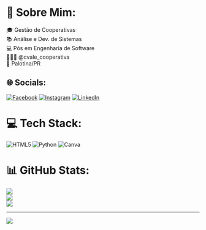 # 💫 Sobre Mim:
🎓 Gestão de Cooperativas<br>📚 Análise e Dev. de Sistemas<br>💻 Pós em Engenharia de Software<br>👨🏻‍💻 @cvale_cooperativa<br>📍 Palotina/PR


## 🌐 Socials:
[![Facebook](https://img.shields.io/badge/Facebook-%231877F2.svg?logo=Facebook&logoColor=white)](https://facebook.com/https://www.facebook.com/todescattoleo/) [![Instagram](https://img.shields.io/badge/Instagram-%23E4405F.svg?logo=Instagram&logoColor=white)](https://instagram.com/https://www.instagram.com/todescattoleo/) [![LinkedIn](https://img.shields.io/badge/LinkedIn-%230077B5.svg?logo=linkedin&logoColor=white)](https://linkedin.com/in/https://www.linkedin.com/in/todescattoleo/) 

# 💻 Tech Stack:
![HTML5](https://img.shields.io/badge/html5-%23E34F26.svg?style=for-the-badge&logo=html5&logoColor=white) ![Python](https://img.shields.io/badge/python-3670A0?style=for-the-badge&logo=python&logoColor=ffdd54) ![Canva](https://img.shields.io/badge/Canva-%2300C4CC.svg?style=for-the-badge&logo=Canva&logoColor=white)
# 📊 GitHub Stats:
![](https://github-readme-stats.vercel.app/api?username=LeonardoTodescatto&theme=react&hide_border=false&include_all_commits=false&count_private=false)<br/>
![](https://github-readme-streak-stats.herokuapp.com/?user=LeonardoTodescatto&theme=react&hide_border=false)<br/>
![](https://github-readme-stats.vercel.app/api/top-langs/?username=LeonardoTodescatto&theme=react&hide_border=false&include_all_commits=false&count_private=false&layout=compact)

---
[![](https://visitcount.itsvg.in/api?id=LeonardoTodescatto&icon=2&color=1)](https://visitcount.itsvg.in)

<!-- Proudly created with GPRM ( https://gprm.itsvg.in ) -->
